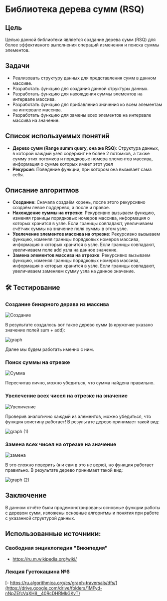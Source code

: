 # Библиотека дерева сумм (RSQ)

## Цель

Целью данной библиотеки является создание дерева сумм (RSQ) для более эффективного выполнения операций изменения и поиска суммы элементов.

##  Задачи

- Реализовать структуру данных для представления сумм в данном массиве.
- Разработать функцию для создания данной структуры данных.
- Разработать функцию для нахождения суммы элементов на интервале массива.
- Разработать функцию для прибавления значения ко всем элементам на интервале массива.
- Разработать функцию для замены всех элементов на интервале массива на значение.

##  Список используемых понятий
- **Дерево сумм (Range summ query, она же RSQ)**: Структура данных, в которой каждый узел содержит не более 2 потомков, а также сумму этих потомков и порядковые номера элементов массива, информация о сумме которых имеет этот узел
- **Рекурсия**: Поведение функции, при котором она вызывает сама себя.

##  Описание алгоритмов

- **Создание**: Сначала создаём корень, после этого рекурсивно создаём левое поддерево, а после и правое.
- **Нахождение суммы на отрезке**: Рекурсивно вызываем функцию, изменяя границы порядковых номеров массива, информация о которых хранится в узле. Если границы совпадают, увеличиваем счётчик суммы на значение поля суммы в этом узле.
- **Увелечение элементов массива на отрезке**:  Рекурсивно вызываем функцию, изменяя границы порядковых номеров массива, информация о которых хранится в узле. Если границы совпадают, увеличиваем поле add узла на данное значение. 
- **Замена элементов массива на отрезке**:  Рекурсивно вызываем функцию, изменяя границы порядковых номеров массива, информация о которых хранится в узле. Если границы совпадают, увеличиваем заменяем сумму узла на данное значение. 
## 🛠️ Тестирование

### Создание бинарного дерава из массива

![Создание](https://github.com/user-attachments/assets/13c2af82-5209-45a5-8d08-70d96ec3c6aa)

В результате создалось вот такое дерево сумм (в кружочке указано значение полей sum + add):

![graph](https://github.com/user-attachments/assets/7687957d-10e0-4b51-81e9-63570d7fd95d)

Далее мы будем работать именно с ним.
### Поиск суммы на отрезке

![Сумма](https://github.com/user-attachments/assets/670a1221-e72e-4f47-9a5f-f2b3eda45ab4)

Пересчитав лично, можно убедиться, что сумма найдена правильно.

### Увелечение всех чисел на отрезке на значение

![Увеличение](https://github.com/user-attachments/assets/5f8fead3-f101-440d-bc24-ba9a095dba81)

Проверив аналогично каждый из элементов, можно убедиться, что функция воистину работает! В результате дерево принимает такой вид:

![graph (1)](https://github.com/user-attachments/assets/af826836-6ece-475a-a8bc-12492cacf1d7)

### Замена всех чисел на отрезке на значение

![замена](https://github.com/user-attachments/assets/eff4a246-9f9c-4fc6-8111-bdb7d6bb000b)

В это сложно поверить (я и сам в это не верю), но функция работает правильно. В результате дерево принимает такой вид:

![graph (2)](https://github.com/user-attachments/assets/2ed0e158-dada-4c5d-a729-d764ac7f3018)


## Заключение
 В данном отчёте были продемонстрированы основные функции работы с деревом сумм, изложены основные алгоритмы и понятия при работе с указанной структурой данных.

## Использованные источники:

### Свободная энциклопедия "Википедия"
- https://ru.m.wikipedia.org/wiki/

### Лекция Густокашина №6
[- https://ru.algorithmica.org/cs/graph-traversals/dfs/](https://drive.google.com/drive/folders/1MFyd-nNpZEfcVqXH8__40RcDHRMkGKvT)
